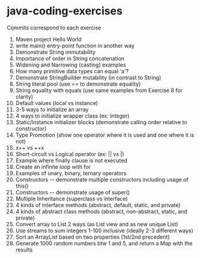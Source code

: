 # java-coding-exercises

Commits correspond to each exercise

1. Maven project Hello World
2. write main() entry-point function in another way
3. Demonstrate String immutability
4. Importance of order in String concatenation
5. Widening and Narrowing (casting) examples
6. How many primitive data types can equal 'a'?
7. Demonstrate StringBuilder mutability (in contrast to String)
8. String literal pool (use == to demonstrate equality)
9. String equality with equals (use same examples from Exercise 8 for clarity)
10. Default values (local vs instance)
11. 3-5 ways to initialize an array
12. 4 ways to initialize wrapper class (ex: Integer)
13. Static/Instance initializer blocks (demonstrate calling order relative to constructor)
14. Type Promotion (show one operator where it is used and one where it is not)
15. x++ vs ++x
16. Short-circuit vs Logical operator (ex: || vs |)
17. Example where finally clause is not executed
18. Create an infinite loop with for
19. Examples of unary, binary, ternary operators
20. Constructors -- demonstrate multiple constructors including usage of this()
21. Constructors -- demonstrate usage of super()
22. Multiple Inheritance (superclass vs interface)
23. 4 kinds of interface methods (abstract, default, static, and private)
24. 4 kinds of abstract class methods (abstract, non-abstract, static, and private)
25. Convert array to List 2 ways (as List view and as new unique List)
26. Use streams to sum integers 1-100 inclusive (ideally 2-3 different ways)
27. Sort an ArrayList based on two properties (1st/2nd precedent)
28. Generate 1000 random numbers btw 1 and 5, and return a Map with the results